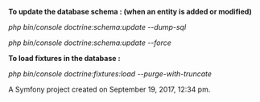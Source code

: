 **To update the database schema : (when an entity is added or modified)**

*php bin/console doctrine:schema:update --dump-sql*

*php bin/console doctrine:schema:update --force*



**To load fixtures in the database :**

*php bin/console doctrine:fixtures:load --purge-with-truncate*







A Symfony project created on September 19, 2017, 12:34 pm.
